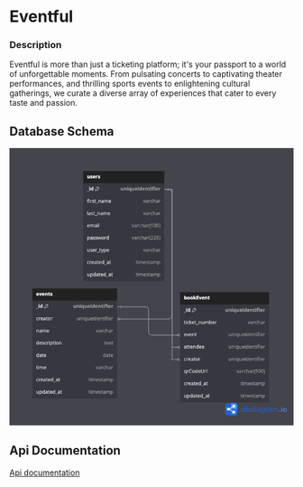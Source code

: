 # Eventful

### Description
Eventful is more than just a ticketing platform; it's your passport to a world of unforgettable moments. From pulsating concerts to captivating theater performances, and thrilling sports events to enlightening cultural gatherings, we curate a diverse array of experiences that cater to every taste and passion.

## Database Schema

![Database Schema](src/schemas/eventfuldbschema.png "Database Schema")

## Api Documentation

[Api documentation](https://eventfulalt.stoplight.io/docs/eventful/branches/main/702712f52dede-eventful)
